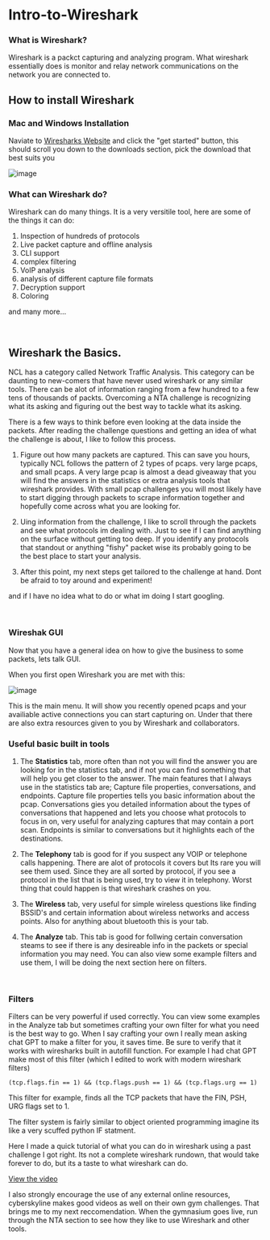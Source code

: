 # Intro-to-Wireshark

### What is Wireshark?

Wireshark is a packct capturing and analyzing program. What wireshark essentially does is monitor and relay network communications on the network you are connected to.

## How to install Wireshark

### Mac and Windows Installation

Naviate to [Wiresharks Website](https://www.wireshark.org) and click the "get started" button, this should scroll you down to the downloads section, pick the download that best suits you 

![image](https://github.com/JoshuaHartz/Intro-to-Wireshark/assets/102620766/61ba2143-7f60-43e8-af3c-0a79676809f8)



### What can Wireshark do?

Wireshark can do many things. It is a very versitile tool, here are some of the things it can do:
1. Inspection of hundreds of protocols
2. Live packet capture and offline analysis
3. CLI support
4. complex filtering
5. VoIP analysis
6. analysis of different capture file formats
7. Decryption support
8. Coloring

and many more...

<br>

## Wireshark the Basics.

NCL has a category called Network Traffic Analysis. This category can be daunting to new-comers that have never used wireshark or any similar tools. There can be alot of information ranging from a few hundred to a few tens of thousands of packts. Overcoming a NTA challenge is recognizing what its asking and figuring out the best way to tackle what its asking. 


There is a few ways to think before even looking at the data inside the packets. After reading the challenge questions and getting an idea of what the challenge is about, I like to follow this process.

1. Figure out how many packets are captured. This can save you hours, typically NCL follows the pattern of 2 types of pcaps. very large pcaps, and small pcaps. A very large pcap is almost a dead giveaway that you will find the answers in the statistics or extra analysis tools that wireshark provides. With small pcap challenges you will most likely have to start digging through packets to scrape information together and hopefully come across what you are looking for.  

2. Uing information from the challenge, I like to scroll through the packets and see what protocols im dealing with. Just to see if I can find anything on the surface without getting too deep. If you identify any protocols that standout or anything "fishy" packet wise its probably going to be the best place to start your analysis. 

3. After this point, my next steps get tailored to the challenge at hand. Dont be afraid to toy around and experiment!

and if I have no idea what to do or what im doing I start googling. 


<br>

### Wireshak GUI

Now that you have a general idea on how to give the business to some packets, lets talk GUI.

When you first open Wireshark you are met with this:

![image](https://github.com/JoshuaHartz/Intro-to-Wireshark/assets/102620766/6be91ac8-376d-4c32-8a37-33ab106c050e)

This is the main menu. It will show you recently opened pcaps and your availiable active connections you can start capturing on. Under that there are also extra resources given to you by Wireshark and collaborators. 

### Useful basic built in tools

1. The **Statistics** tab, more often than not you will find the answer you are looking for in the statistics tab, and if not you can find something that will help you get closer to the answer. The main features that I always use in the statistics tab are; Capture file properties, conversations, and endpoints. Capture file properties tells you basic information about the pcap. Conversations gies you detailed information about the types of conversations that happened and lets you choose what protocols to focus in on, very useful for analyzing captures that may contain a port scan.  Endpoints is similar to conversations but it highlights each of the destinations.

2. The **Telephony** tab is good for if you suspect any VOIP or telephone calls happening. There are alot of protocols it covers but Its rare you will see them used. Since they are all sorted by protocol, if you see a protocol in the list that is being used, try to view it in telephony. Worst thing that could happen is that wireshark crashes on you. 

3. The **Wireless** tab, very useful for simple wireless questions like finding BSSID's and certain information about wireless networks and access points. Also for anything about bluetooth this is your tab. 

4. The **Analyze** tab. This tab is good for follwing certain conversation steams to see if there is any desireable info in the packets or special information you may need. You can also view some example filters and use them, I will be doing the next section here on filters. 

<br>

### Filters

Filters can be very powerful if used correctly. You can view some examples in the Analyze tab but sometimes crafting your own filter for what you need is the best way to go. When I say crafting your own I really mean asking chat GPT to make a filter for you, it saves time. Be sure to verify that it works with wiresharks built in autofill function. For example I had chat GPT make most of this filter (which I edited to work with modern wireshark filters)
```
(tcp.flags.fin == 1) && (tcp.flags.push == 1) && (tcp.flags.urg == 1)
```
This filter for example, finds all the TCP packets that have the FIN, PSH, URG flags set to 1. 

The filter system is fairly similar to object oriented programming imagine its like a very scuffed python IF statment. 



Here I made a quick tutorial of what you can do in wireshark using a past challenge I got right. Its not a complete wireshark rundown, that would take forever to do, but its a taste to what wireshark can do.

[View the video](https://drive.google.com/file/d/17ShzioxyoGTobRnfBcyxO04YCm2mXzjh/view?usp=share_link)

I also strongly encourage the use of any external online resources, cyberskyline makes good videos as well on their own gym challenges. That brings me to my next reccomendation. When the gymnasium goes live, run through the NTA section to see how they like to use Wireshark and other tools. 






